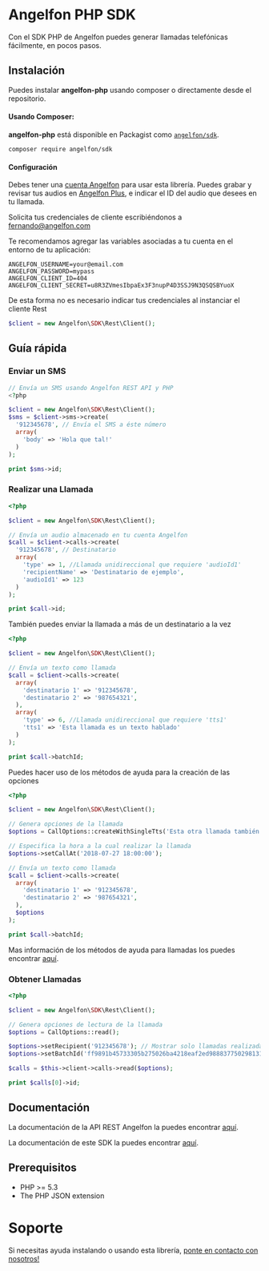 # Angelfon PHP SDK

Con el SDK PHP de Angelfon puedes generar llamadas telefónicas fácilmente, en pocos pasos.

## Instalación

Puedes instalar **angelfon-php** usando composer o directamente desde el repositorio.

#### Usando Composer:

**angelfon-php** está disponible en Packagist como
[`angelfon/sdk`](http://packagist.org/packages/angelfon/sdk).

```
composer require angelfon/sdk
```

#### Configuración

Debes tener una [cuenta Angelfon][afid] para usar esta librería.
Puedes grabar y revisar tus audios en [Angelfon Plus][afplus], e indicar el ID del audio que desees en tu llamada.

Solicita tus credenciales de cliente escribiéndonos a <fernando@angelfon.com>

Te recomendamos agregar las variables asociadas a tu cuenta en el entorno de tu aplicación:

```
ANGELFON_USERNAME=your@email.com
ANGELFON_PASSWORD=mypass
ANGELFON_CLIENT_ID=404
ANGELFON_CLIENT_SECRET=u8R3ZVmesIbpaEx3F3nupP4D3SSJ9N3QSQSBYuoX
```

De esta forma no es necesario indicar tus credenciales al instanciar el cliente Rest

```php
$client = new Angelfon\SDK\Rest\Client();
```

## Guía rápida

### Enviar un SMS

```php
// Envía un SMS usando Angelfon REST API y PHP
<?php

$client = new Angelfon\SDK\Rest\Client();
$sms = $client->sms->create(
  '912345678', // Envía el SMS a éste número
  array(
    'body' => 'Hola que tal!'
  )
);

print $sms->id;
```

### Realizar una Llamada

```php
<?php

$client = new Angelfon\SDK\Rest\Client();

// Envía un audio almacenado en tu cuenta Angelfon
$call = $client->calls->create(
  '912345678', // Destinatario
  array(
    'type' => 1, //Llamada unidireccional que requiere 'audioId1'
    'recipientName' => 'Destinatario de ejemplo',
    'audioId1' => 123
  )
);

print $call->id;
```

También puedes enviar la llamada a más de un destinatario a la vez

```php
<?php

$client = new Angelfon\SDK\Rest\Client();

// Envía un texto como llamada
$call = $client->calls->create(
  array(
    'destinatario 1' => '912345678',
    'destinatario 2' => '987654321',
  ),
  array(
    'type' => 6, //Llamada unidireccional que requiere 'tts1'
    'tts1' => 'Esta llamada es un texto hablado'
  ) 
);

print $call->batchId;
```

Puedes hacer uso de los métodos de ayuda para la creación de las opciones

```php
<?php

$client = new Angelfon\SDK\Rest\Client();

// Genera opciones de la llamada
$options = CallOptions::createWithSingleTts('Esta otra llamada también es un texto hablado');

// Especifica la hora a la cual realizar la llamada
$options->setCallAt('2018-07-27 18:00:00');

// Envía un texto como llamada
$call = $client->calls->create(
  array(
    'destinatario 1' => '912345678',
    'destinatario 2' => '987654321',
  ),
  $options
);

print $call->batchId;
```

Mas información de los métodos de ayuda para llamadas los puedes encontrar [aquí][calltypes].

### Obtener Llamadas

```php
<?php

$client = new Angelfon\SDK\Rest\Client();

// Genera opciones de lectura de la llamada
$options = CallOptions::read();

$options->setRecipient('912345678'); // Mostrar solo llamadas realizadas a este número
$options->setBatchId('ff9891b45733305b275026ba4218eaf2ed988837750298131a0551d7723acffd1d5cb656825db85668c9d2658b21d4d03fb54d12fc35f3c8ff3e616a92998e23'); // Mostrar sólo llamadas en este Batch

$calls = $this->client->calls->read($options);

print $calls[0]->id;
```


## Documentación

La documentación de la API REST Angelfon la puedes encontrar [aquí][apidocs].

La documentación de este SDK la puedes encontrar [aquí][documentation].


## Prerequisitos

* PHP >= 5.3
* The PHP JSON extension

# Soporte

Si necesitas ayuda instalando o usando esta librería, [ponte en contacto con nosotros!][contact]


[apidocs]: https://api.angelfon.com/0.99/documentation
[contact]: http://www.angelfon.com/contact.html
[documentation]: https://angelfon.github.io/angelfon-php/
[calltypes]: https://angelfon.github.io/angelfon-php/
[afid]: https://angelfonid.angelfon.com/home/registro
[afplus]: https://plus.angelfon.com/mensajes
